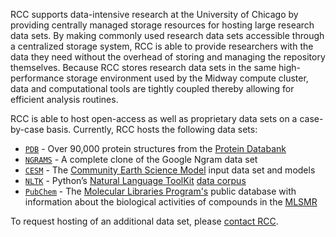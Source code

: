 RCC supports data-intensive research at the University of Chicago by providing centrally managed storage resources for hosting large research data sets. By making commonly used research data sets accessible through a centralized storage system, RCC is able to provide researchers with the data they need without the overhead of storing and managing the repository themselves. Because RCC stores research data sets in the same high-performance storage environment used by the Midway compute cluster, data and computational tools are tightly coupled thereby allowing for efficient analysis routines.

RCC is able to host open-access as well as proprietary data sets on a case-by-case basis. Currently, RCC hosts the following data sets:

* [`PDB`](pdb.md) - Over 90,000 protein structures from the [Protein Databank](http://en.wikipedia.org/wiki/Protein_Data_Bank)
* [`NGRAMS`](ngrams.md) - A complete clone of the Google Ngram data set
* [`CESM`](cesm.md) - The [Community Earth Science Model](http://www2.cesm.ucar.edu/) input data set and models
* [`NLTK`](nltk.md) - Python’s [Natural Language ToolKit](http://www.nltk.org) [data corpus](http://www.nltk.org/data.html)
* [`PubChem`](http://mli.nih.gov/mli/secondary-menu/mlscn/pubchem/) - The [Molecular Libraries Program's](http://mli.nih.gov/mli/) public database with information about the biological activities of compounds in the [MLSMR](http://mli.nih.gov/mli/compound-repository/mlsmr-compounds/)

To request hosting of an additional data set, please [contact RCC](http://rcc.uchicago.edu/contact/).

